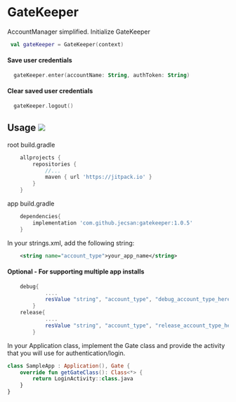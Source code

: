 
# GateKeeper
 AccountManager simplified. 
 Initialize GateKeeper
 
 ``` kotlin
  val gateKeeper = GateKeeper(context)
```


#### Save user credentials
``` kotlin
  gateKeeper.enter(accountName: String, authToken: String) 
  ```
#### Clear saved user credentials
``` kotlin
  gateKeeper.logout()
```
## Usage [![](https://jitpack.io/v/jecsan/gatekeeper.svg)](https://jitpack.io/#jecsan/gatekeeper)

root build.gradle

```groovy
	allprojects {
		repositories {
			//...
			maven { url 'https://jitpack.io' }
		}
	}
```

app build.gradle
```groovy
    dependencies{
        implementation 'com.github.jecsan:gatekeeper:1.0.5'
    }
   ```

In your strings.xml, add the following string:
```xml
    <string name="account_type">your_app_name</string>
```
#### Optional - For supporting multiple app installs
``` groovy
    debug{
            ....
            resValue "string", "account_type", "debug_account_type_here"
        }
    release{
            ....
            resValue "string", "account_type", "release_account_type_here"
        }
```


In your Application class, implement the Gate class and provide the activity that you will use for authentication/login.
```kotlin
class SampleApp : Application(), Gate {
    override fun getGateClass(): Class<*> {
        return LoginActivity::class.java
    }
}

```


